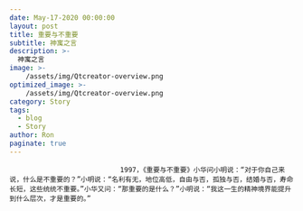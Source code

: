 ```yaml
---
date: May-17-2020 00:00:00
layout: post
title: 重要与不重要
subtitle: 神寓之言
description: >-
  神寓之言
image: >-
    /assets/img/Qtcreator-overview.png
optimized_image: >-
    /assets/img/Qtcreator-overview.png
category: Story
tags:
  - blog
  - Story
author: Ron
paginate: true
---
```


							　　1997，《重要与不重要》小华问小明说：“对于你自己来说，什么是不重要的？”小明说：“名利有无，地位高低，自由与否，孤独与否，结婚与否，寿命长短，这些统统不重要。”小华又问：“那重要的是什么？”小明说：“我这一生的精神境界能提升到什么层次，才是重要的。”
							
							
						